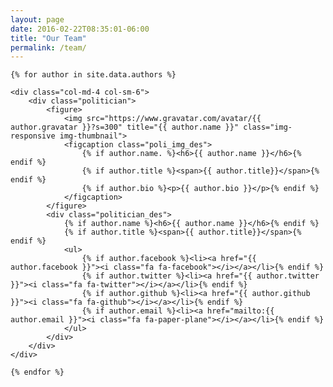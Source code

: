 ```yaml
---
layout: page
date: 2016-02-22T08:35:01-06:00
title: "Our Team"
permalink: /team/
---
```

<div class="row m-t-3">

	{% for author in site.data.authors %}

	<div class="col-md-4 col-sm-6">
		<div class="politician">
			<figure>
				<img src="https://www.gravatar.com/avatar/{{ author.gravatar }}?s=300" title="{{ author.name }}" class="img-responsive img-thumbnail">
				<figcaption class="poli_img_des">
					{% if author.name. %}<h6>{{ author.name }}</h6>{% endif %}
					{% if author.title %}<span>{{ author.title}}</span>{% endif %}
					{% if author.bio %}<p>{{ author.bio }}</p>{% endif %}
				</figcaption>
			</figure>
			<div class="politician_des">
				{% if author.name %}<h6>{{ author.name }}</h6>{% endif %}
				{% if author.title %}<span>{{ author.title}}</span>{% endif %}
				<ul>
					{% if author.facebook %}<li><a href="{{ author.facebook }}"><i class="fa fa-facebook"></i></a></li>{% endif %}
					{% if author.twitter %}<li><a href="{{ author.twitter }}"><i class="fa fa-twitter"></i></a></li>{% endif %}
					{% if author.github %}<li><a href="{{ author.github }}"><i class="fa fa-github"></i></a></li>{% endif %}
					{% if author.email %}<li><a href="mailto:{{ author.email }}"><i class="fa fa-paper-plane"></i></a></li>{% endif %}
				</ul>
			</div>
		</div>
	</div>

	{% endfor %}


</div>